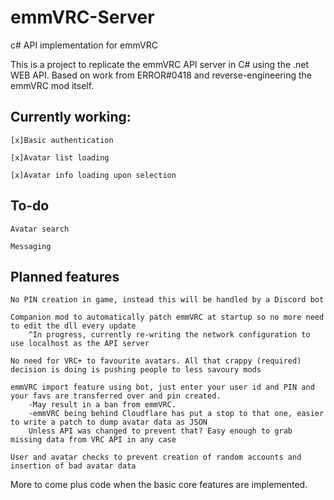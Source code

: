 # emmVRC-Server

c# API implementation for emmVRC

This is a project to replicate the emmVRC API server in C# using the .net WEB API. Based on work from ERROR#0418 and reverse-engineering the emmVRC mod itself.

## Currently working:
    [x]Basic authentication
    
    [x]Avatar list loading
    
    [x]Avatar info loading upon selection
    
## To-do
    Avatar search
    
    Messaging
    
## Planned features
    No PIN creation in game, instead this will be handled by a Discord bot
    
    Companion mod to automatically patch emmVRC at startup so no more need to edit the dll every update
        ^In progress, currently re-writing the network configuration to use localhost as the API server
    
    No need for VRC+ to favourite avatars. All that crappy (required) decision is doing is pushing people to less savoury mods
    
    emmVRC import feature using bot, just enter your user id and PIN and your favs are transferred over and pin created.
        -May result in a ban from emmVRC.
        -emmVRC being behind Cloudflare has put a stop to that one, easier to write a patch to dump avatar data as JSON
        Unless API was changed to prevent that? Easy enough to grab missing data from VRC API in any case
        
    User and avatar checks to prevent creation of random accounts and insertion of bad avatar data
    
More to come plus code when the basic core features are implemented.
